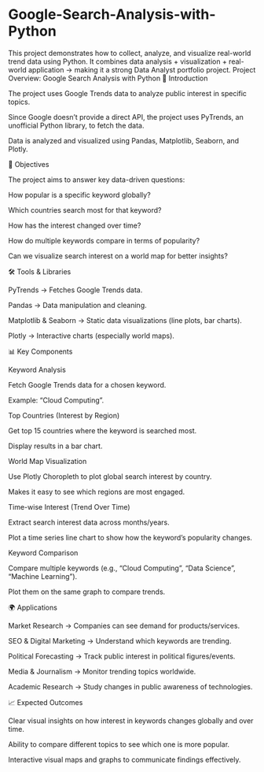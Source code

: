# Google-Search-Analysis-with-Python
This project demonstrates how to collect, analyze, and visualize real-world trend data using Python. It combines data analysis + visualization + real-world application → making it a strong Data Analyst portfolio project.
Project Overview: Google Search Analysis with Python
🔎 Introduction

The project uses Google Trends data to analyze public interest in specific topics.

Since Google doesn’t provide a direct API, the project uses PyTrends, an unofficial Python library, to fetch the data.

Data is analyzed and visualized using Pandas, Matplotlib, Seaborn, and Plotly.

🎯 Objectives

The project aims to answer key data-driven questions:

How popular is a specific keyword globally?

Which countries search most for that keyword?

How has the interest changed over time?

How do multiple keywords compare in terms of popularity?

Can we visualize search interest on a world map for better insights?

🛠 Tools & Libraries

PyTrends → Fetches Google Trends data.

Pandas → Data manipulation and cleaning.

Matplotlib & Seaborn → Static data visualizations (line plots, bar charts).

Plotly → Interactive charts (especially world maps).

📊 Key Components

Keyword Analysis

Fetch Google Trends data for a chosen keyword.

Example: “Cloud Computing”.

Top Countries (Interest by Region)

Get top 15 countries where the keyword is searched most.

Display results in a bar chart.

World Map Visualization

Use Plotly Choropleth to plot global search interest by country.

Makes it easy to see which regions are most engaged.

Time-wise Interest (Trend Over Time)

Extract search interest data across months/years.

Plot a time series line chart to show how the keyword’s popularity changes.

Keyword Comparison

Compare multiple keywords (e.g., “Cloud Computing”, “Data Science”, “Machine Learning”).

Plot them on the same graph to compare trends.

🌍 Applications

Market Research → Companies can see demand for products/services.

SEO & Digital Marketing → Understand which keywords are trending.

Political Forecasting → Track public interest in political figures/events.

Media & Journalism → Monitor trending topics worldwide.

Academic Research → Study changes in public awareness of technologies.

📈 Expected Outcomes

Clear visual insights on how interest in keywords changes globally and over time.

Ability to compare different topics to see which one is more popular.

Interactive visual maps and graphs to communicate findings effectively.
